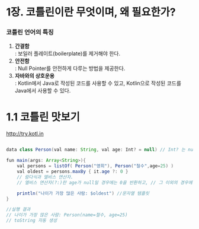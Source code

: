 # 1장. 코틀린이란 무엇이며, 왜 필요한가?
### 코틀린 언어의 특징
1) __간결함__  
	: 보일러 플레이트(boilerplate)를 제거해야 한다.
2) __안전함__  
	: Null Pointer를 안전하게 다루는 방법을 제공한다. 
3) __자바와의 상호운용__  
	: Kotlin에서 Java로 작성된 코드를 사용할 수 있고, Kotlin으로 작성된 코드를 Java에서 사용할 수 있다. 

# 1.1 코틀린 맛보기
http://try.kotl.in

```java

data class Person(val name: String, val age: Int? = null) // Int? 는 null이 될 수 있는 타입.  

fun main(args: Array<String>){
	val persons = listOf( Person("영희"), Person("철수",age=25) )
	val oldest = persons.maxBy { it.age ?: 0 } 
	// 람다식과 엘비스 연산자.
	// 엘비스 연산자(?:)란 age가 null일 경우에는 0을 반환하고, // 그 이외의 경우에는 age값을 반환한다.

	println("나이가 가장 많은 사람: $oldest") //문자열 템플릿
}

//실행 결과
// 나이가 가장 많은 사람: Person(name=철수, age=25)
// toString 자동 생성

```

